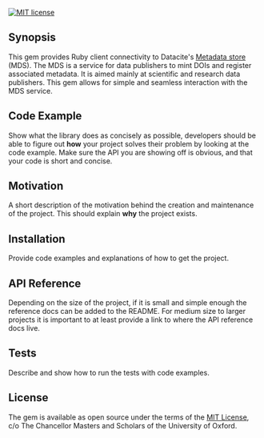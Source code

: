 [![MIT license](http://img.shields.io/badge/license-MIT-brightgreen.svg)](https://github.com/bodleian/datacite_mds/blob/master/LICENSE.txt)




## Synopsis

This gem provides Ruby client connectivity to Datacite's [Metadata store](https://mds.datacite.org/) (MDS). The MDS is a service for data publishers to mint DOIs and register associated metadata. It is aimed mainly at scientific and research data publishers. This gem allows for simple and seamless interaction with the MDS service.

## Code Example

Show what the library does as concisely as possible, developers should be able to figure out **how** your project solves their problem by looking at the code example. Make sure the API you are showing off is obvious, and that your code is short and concise.

## Motivation

A short description of the motivation behind the creation and maintenance of the project. This should explain **why** the project exists.

## Installation

Provide code examples and explanations of how to get the project.

## API Reference

Depending on the size of the project, if it is small and simple enough the reference docs can be added to the README. For medium size to larger projects it is important to at least provide a link to where the API reference docs live.

## Tests

Describe and show how to run the tests with code examples.


## License

The gem is available as open source under the terms of the [MIT License](https://en.wikipedia.org/wiki/MIT_License), c/o The Chancellor Masters and Scholars of the University of Oxford.

